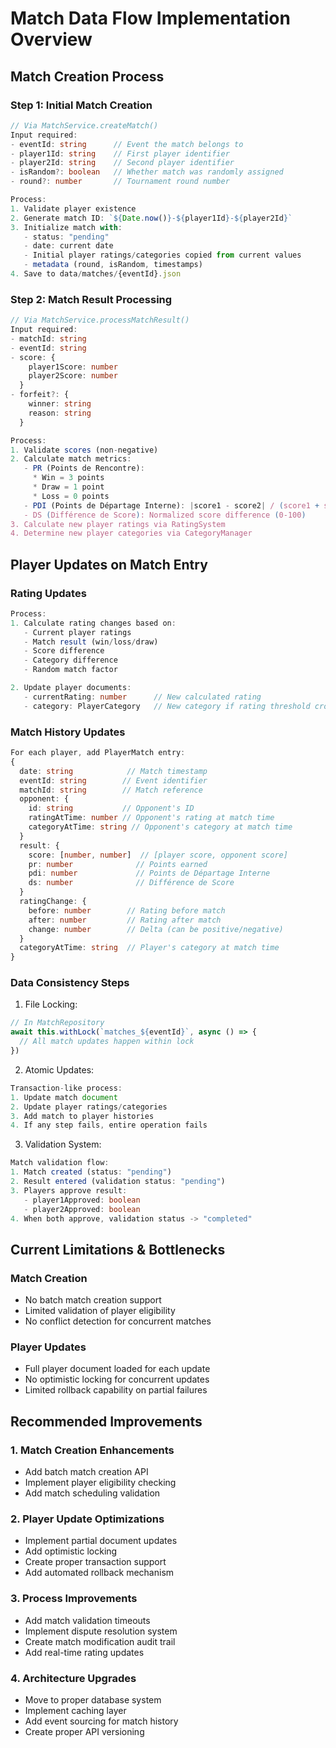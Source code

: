 # Match Data Flow Implementation Overview

## Match Creation Process

### Step 1: Initial Match Creation
```typescript
// Via MatchService.createMatch()
Input required:
- eventId: string      // Event the match belongs to
- player1Id: string    // First player identifier
- player2Id: string    // Second player identifier
- isRandom?: boolean   // Whether match was randomly assigned
- round?: number       // Tournament round number

Process:
1. Validate player existence
2. Generate match ID: `${Date.now()}-${player1Id}-${player2Id}`
3. Initialize match with:
   - status: "pending"
   - date: current date
   - Initial player ratings/categories copied from current values
   - metadata (round, isRandom, timestamps)
4. Save to data/matches/{eventId}.json
```

### Step 2: Match Result Processing
```typescript
// Via MatchService.processMatchResult()
Input required:
- matchId: string
- eventId: string
- score: {
    player1Score: number
    player2Score: number
  }
- forfeit?: {
    winner: string
    reason: string
  }

Process:
1. Validate scores (non-negative)
2. Calculate match metrics:
   - PR (Points de Rencontre): 
     * Win = 3 points
     * Draw = 1 point
     * Loss = 0 points
   - PDI (Points de Départage Interne): |score1 - score2| / (score1 + score2)
   - DS (Différence de Score): Normalized score difference (0-100)
3. Calculate new player ratings via RatingSystem
4. Determine new player categories via CategoryManager
```

## Player Updates on Match Entry

### Rating Updates
```typescript
Process:
1. Calculate rating changes based on:
   - Current player ratings
   - Match result (win/loss/draw)
   - Score difference
   - Category difference
   - Random match factor

2. Update player documents:
   - currentRating: number      // New calculated rating
   - category: PlayerCategory   // New category if rating threshold crossed
```

### Match History Updates
```typescript
For each player, add PlayerMatch entry:
{
  date: string            // Match timestamp
  eventId: string        // Event identifier
  matchId: string        // Match reference
  opponent: {
    id: string           // Opponent's ID
    ratingAtTime: number // Opponent's rating at match time
    categoryAtTime: string // Opponent's category at match time
  }
  result: {
    score: [number, number]  // [player score, opponent score]
    pr: number              // Points earned
    pdi: number             // Points de Départage Interne
    ds: number              // Différence de Score
  }
  ratingChange: {
    before: number        // Rating before match
    after: number         // Rating after match
    change: number        // Delta (can be positive/negative)
  }
  categoryAtTime: string  // Player's category at match time
}
```

### Data Consistency Steps
1. File Locking:
```typescript
// In MatchRepository
await this.withLock(`matches_${eventId}`, async () => {
  // All match updates happen within lock
})
```

2. Atomic Updates:
```typescript
Transaction-like process:
1. Update match document
2. Update player ratings/categories
3. Add match to player histories
4. If any step fails, entire operation fails
```

3. Validation System:
```typescript
Match validation flow:
1. Match created (status: "pending")
2. Result entered (validation status: "pending")
3. Players approve result:
   - player1Approved: boolean
   - player2Approved: boolean
4. When both approve, validation status -> "completed"
```

## Current Limitations & Bottlenecks

### Match Creation
- No batch match creation support
- Limited validation of player eligibility
- No conflict detection for concurrent matches

### Player Updates
- Full player document loaded for each update
- No optimistic locking for concurrent updates
- Limited rollback capability on partial failures

## Recommended Improvements

### 1. Match Creation Enhancements
- Add batch match creation API
- Implement player eligibility checking
- Add match scheduling validation

### 2. Player Update Optimizations
- Implement partial document updates
- Add optimistic locking
- Create proper transaction support
- Add automated rollback mechanism

### 3. Process Improvements
- Add match validation timeouts
- Implement dispute resolution system
- Create match modification audit trail
- Add real-time rating updates

### 4. Architecture Upgrades
- Move to proper database system
- Implement caching layer
- Add event sourcing for match history
- Create proper API versioning